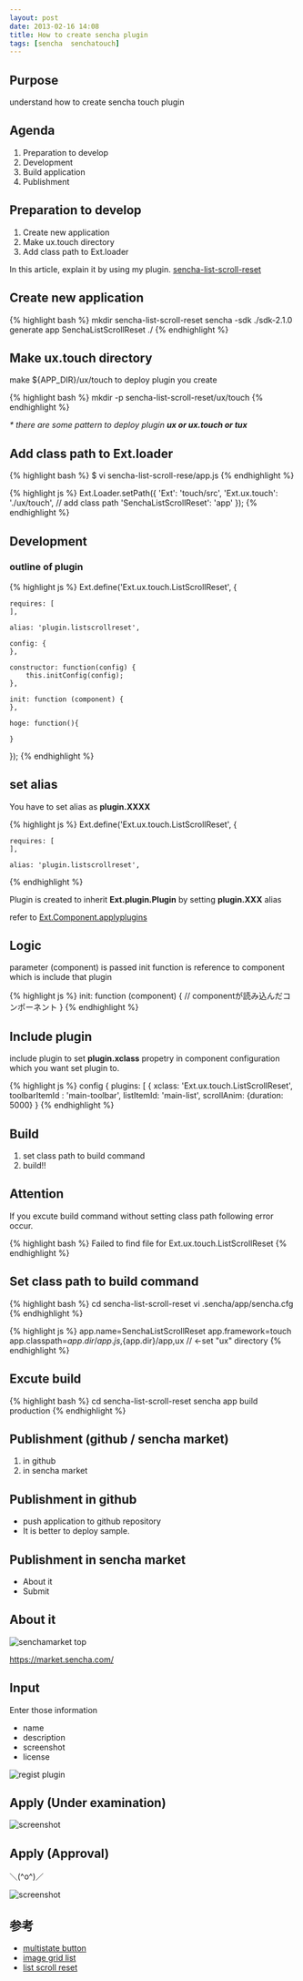 ```yaml
---
layout: post
date: 2013-02-16 14:08
title: How to create sencha plugin
tags: [sencha  senchatouch]
---
```



## Purpose
understand how to create sencha touch plugin

## Agenda
1. Preparation to develop
2. Development
3. Build application
4. Publishment


## Preparation to develop
1. Create new application
2. Make ux.touch directory
3. Add class path to Ext.loader


In this article, explain it by using my plugin. [sencha-list-scroll-reset](https://github.com/kashiro/sencha-list-scroll-reset)

## Create new application

{% highlight bash %}
mkdir sencha-list-scroll-reset
sencha -sdk ./sdk-2.1.0 generate app SenchaListScrollReset ./
{% endhighlight %}
	
## Make ux.touch directory

make ${APP_DIR}/ux/touch to deploy plugin you create

{% highlight bash %}
mkdir -p sencha-list-scroll-reset/ux/touch
{% endhighlight %}

_* there are some pattern to deploy plugin **ux or ux.touch or tux**_

## Add class path to Ext.loader

{% highlight bash %}
$ vi sencha-list-scroll-rese/app.js
{% endhighlight %}

{% highlight js %}
Ext.Loader.setPath({
	'Ext': 'touch/src',
	'Ext.ux.touch': './ux/touch',  // add class path 
	'SenchaListScrollReset': 'app'
});
{% endhighlight %}

## Development

### outline of plugin

{% highlight js %}
Ext.define('Ext.ux.touch.ListScrollReset', {

    requires: [
    ],

    alias: 'plugin.listscrollreset',
    
    config: {
    },

    constructor: function(config) {
        this.initConfig(config);
    },

    init: function (component) {
    },

    hoge: function(){
    
    }
    
});
{% endhighlight %}

## set alias

You have to set alias as **plugin.XXXX**

{% highlight js %}
Ext.define('Ext.ux.touch.ListScrollReset', {

	requires: [
	],

	alias: 'plugin.listscrollreset',
{% endhighlight %}

Plugin is created to inherit **Ext.plugin.Plugin** by setting **plugin.XXX** alias

refer to [Ext.Component.applyplugins](http://docs.sencha.com/touch/2-0/source/Component.html#Ext-Component-cfg-plugins)

## Logic
parameter (component) is passed init function is reference to component which is include that plugin

{% highlight js %}
init: function (component) {
	// componentが読み込んだコンポーネント
}
{% endhighlight %}


## Include plugin
include plugin to set **plugin.xclass** propetry in component configuration which you want set plugin to. 

{% highlight js %}
config {
	plugins: [
		{
			xclass: 'Ext.ux.touch.ListScrollReset',
			toolbarItemId : 'main-toolbar',
			listItemId: 'main-list',
			scrollAnim: {duration: 5000}
		}
{% endhighlight %}

## Build
1. set class path to build command
2. build!!


## Attention
If you excute build command without setting class path following error occur.

{% highlight bash %}
Failed to find file for Ext.ux.touch.ListScrollReset
{% endhighlight %}

## Set class path to build command

{% highlight bash %}
cd sencha-list-scroll-reset
vi .sencha/app/sencha.cfg
{% endhighlight %}

{% highlight js %}
app.name=SenchaListScrollReset
app.framework=touch
app.classpath=${app.dir}/app.js,${app.dir}/app,ux // ←set "ux" directory
{% endhighlight %}

## Excute build

{% highlight bash %}
cd sencha-list-scroll-reset
sencha app build production
{% endhighlight %}

## Publishment (github / sencha market)

1. in github
2. in sencha market

## Publishment in github
* push application to github repository
* It is better to deploy sample.

## Publishment in sencha market
* About it
* Submit

## About it
![senchamarket top](https://pbs.twimg.com/media/BCE6hsDCMAAIlMx.png)

https://market.sencha.com/

## Input
Enter those information
* name
* description
* screenshot
* license

![regist plugin](https://pbs.twimg.com/media/BCE7egNCAAAOWEx.png)

## Apply (Under examination)

![screenshot](https://pbs.twimg.com/media/BCE8jaYCQAIEfuz.png)

## Apply (Approval)
＼(^o^)／

![screenshot](https://pbs.twimg.com/media/BCuZjG1CIAAVU0k.png)


参考
----------
* [multistate button](https://github.com/kashiro/sencha-multistate-button)
* [image grid list](https://github.com/kashiro/sencha-image-grid-list)
* [list scroll reset](https://github.com/kashiro/sencha-list-scroll-reset)


